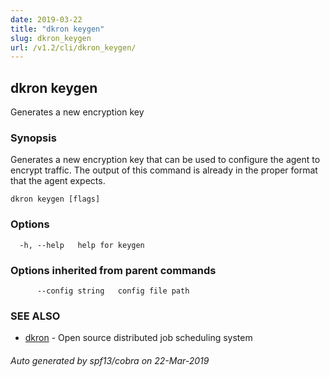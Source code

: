 ```yaml
---
date: 2019-03-22
title: "dkron keygen"
slug: dkron_keygen
url: /v1.2/cli/dkron_keygen/
---
```

## dkron keygen

Generates a new encryption key

### Synopsis

Generates a new encryption key that can be used to configure the
  agent to encrypt traffic. The output of this command is already
  in the proper format that the agent expects.

```
dkron keygen [flags]
```

### Options

```
  -h, --help   help for keygen
```

### Options inherited from parent commands

```
      --config string   config file path
```

### SEE ALSO

* [dkron](/docs/v1/cli/dkron/)	 - Open source distributed job scheduling system

###### Auto generated by spf13/cobra on 22-Mar-2019
